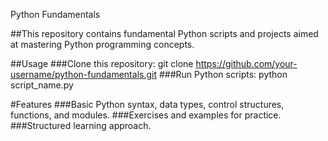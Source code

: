 Python Fundamentals

##This repository contains fundamental Python scripts and projects aimed at mastering Python programming concepts.

##Usage
###Clone this repository: git clone https://github.com/your-username/python-fundamentals.git
###Run Python scripts: python script_name.py

#Features
###Basic Python syntax, data types, control structures, functions, and modules.
###Exercises and examples for practice.
###Structured learning approach.
